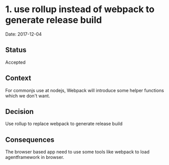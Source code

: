 # 1. use rollup instead of webpack to generate release build

Date: 2017-12-04

## Status

Accepted

## Context

For commonjs use at nodejs, Webpack will introduce some helper functions which we don't want.

## Decision

Use rollup to replace webpack to generate release build

## Consequences

The browser based app need to use some tools like webpack to load agentframework in browser.
